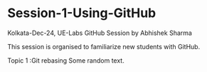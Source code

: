 # Session-1-Using-GitHub
Kolkata-Dec-24, 
UE-Labs GitHub Session by Abhishek Sharma

This session is organised to familiarize new students with GitHub.

Topic 1 :Git rebasing
Some random text.
